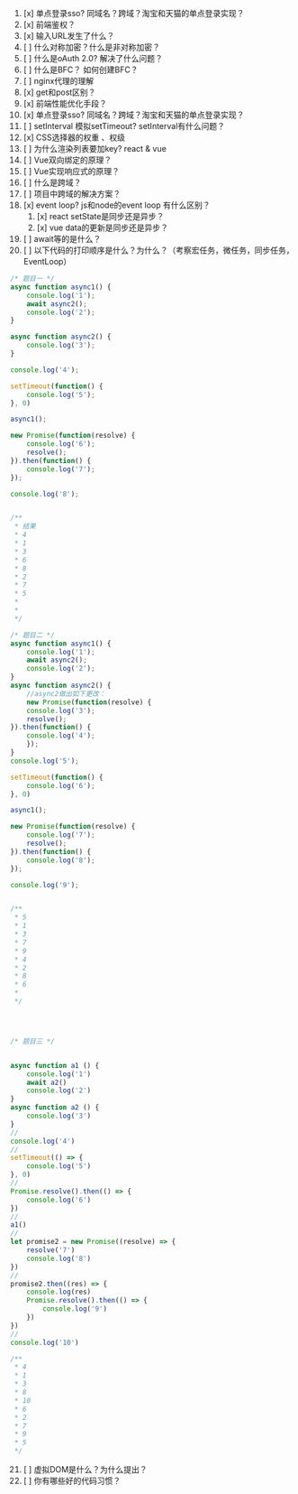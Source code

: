 1. [x] 单点登录sso? 同域名？跨域？淘宝和天猫的单点登录实现？
2. [x] 前端鉴权？
3. [x] 输入URL发生了什么？
4. [ ] 什么对称加密？什么是非对称加密？
5. [ ] 什么是oAuth 2.0? 解决了什么问题？
6. [ ] 什么是BFC？ 如何创建BFC？
7. [ ] nginx代理的理解
8. [x] get和post区别？
9.  [x] 前端性能优化手段？
10. [x] 单点登录sso? 同域名？跨域？淘宝和天猫的单点登录实现？
11. [ ] setInterval 模拟setTimeout? setInterval有什么问题？
12. [x] CSS选择器的权重 、权级
13. [ ] 为什么渲染列表要加key? react & vue
14. [ ] Vue双向绑定的原理？
15. [ ] Vue实现响应式的原理？
16. [ ] 什么是跨域？
17. [ ] 项目中跨域的解决方案？
18. [x] event loop? js和node的event loop 有什么区别？
    1.  [x] react setState是同步还是异步？
    2.  [x] vue data的更新是同步还是异步？
19. [ ] await等的是什么？
20. [ ] 以下代码的打印顺序是什么？为什么？（考察宏任务，微任务，同步任务，EventLoop）
```js
/* 题目一 */
async function async1() {
    console.log('1');
    await async2();
    console.log('2');
}

async function async2() {
    console.log('3');
}

console.log('4');

setTimeout(function() {
    console.log('5');
}, 0)

async1();

new Promise(function(resolve) {
    console.log('6');
    resolve();
}).then(function() {
    console.log('7');
});

console.log('8');


/**
 * 结果
 * 4
 * 1
 * 3
 * 6
 * 8
 * 2
 * 7
 * 5
 *
 *
 */

/* 题目二 */
async function async1() {
    console.log('1');
    await async2();
    console.log('2');
}
async function async2() {
    //async2做出如下更改：
    new Promise(function(resolve) {
    console.log('3');
    resolve();
}).then(function() {
    console.log('4');
    });
}
console.log('5');

setTimeout(function() {
    console.log('6');
}, 0)

async1();

new Promise(function(resolve) {
    console.log('7');
    resolve();
}).then(function() {
    console.log('8');
});

console.log('9');


/**
 * 5
 * 1
 * 3
 * 7
 * 9
 * 4
 * 2
 * 8
 * 6
 *
 */




/* 题目三 */


async function a1 () {
    console.log('1')
    await a2()
    console.log('2')
}
async function a2 () {
    console.log('3')
}
//
console.log('4')
//
setTimeout(() => {
    console.log('5')
}, 0)
//
Promise.resolve().then(() => {
    console.log('6')
})
//
a1()
//
let promise2 = new Promise((resolve) => {
    resolve('7')
    console.log('8')
})
//
promise2.then((res) => {
    console.log(res)
    Promise.resolve().then(() => {
        console.log('9')
    })
})
//
console.log('10')

/**
 * 4
 * 1
 * 3
 * 8
 * 10
 * 6
 * 2
 * 7
 * 9
 * 5
 */

```

21. [ ] 虚拟DOM是什么？为什么提出？
22. [ ] 你有哪些好的代码习惯？


